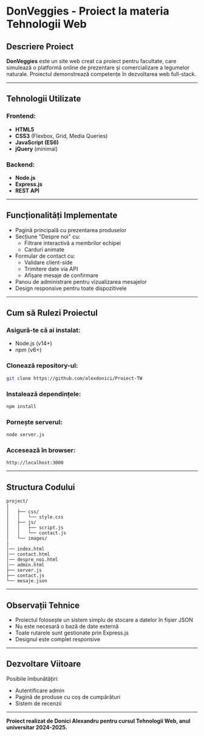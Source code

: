 # DonVeggies - Proiect la materia Tehnologii Web

## Descriere Proiect
**DonVeggies** este un site web creat ca proiect pentru facultate, care simulează o platformă online de prezentare și comercializare a legumelor naturale. Proiectul demonstrează competențe în dezvoltarea web full-stack.

---

## Tehnologii Utilizate

### Frontend:
- **HTML5**
- **CSS3** (Flexbox, Grid, Media Queries)
- **JavaScript (ES6)**
- **jQuery** (minimal)

### Backend:
- **Node.js**
- **Express.js**
- **REST API**

---

## Funcționalități Implementate
- Pagină principală cu prezentarea produselor
- Secțiune "Despre noi" cu:
  - Filtrare interactivă a membrilor echipei
  - Carduri animate
- Formular de contact cu:
  - Validare client-side
  - Trimitere date via API
  - Afișare mesaje de confirmare
- Panou de administrare pentru vizualizarea mesajelor
- Design responsive pentru toate dispozitivele

---

## Cum să Rulezi Proiectul

### Asigură-te că ai instalat:
- Node.js (v14+)
- npm (v6+)

### Clonează repository-ul:
```bash
git clone https://github.com/alexdonici/Proiect-TW
```

### Instalează dependințele:
```bash
npm install
```

### Pornește serverul:
```bash
node server.js
```

### Accesează în browser:
```
http://localhost:3000
```

---

## Structura Codului

```
project/
|
│   ├── css/
│   │   └── style.css
│   ├── js/
│   │   ├── script.js
│   │   └── contact.js
│   └── images/
|
│── index.html
│── contact.html
│── despre_noi.html
│── admin.html
├── server.js
├── contact.js
└── mesaje.json

```

---


## Observații Tehnice
- Proiectul folosește un sistem simplu de stocare a datelor în fișier JSON
- Nu este necesară o bază de date externă
- Toate rutarele sunt gestionate prin Express.js
- Designul este complet responsive

---

## Dezvoltare Viitoare
Posibile îmbunătățiri:
- Autentificare admin
- Pagină de produse cu coș de cumpărături
- Sistem de recenzii

---

**Proiect realizat de Donici Alexandru pentru cursul Tehnologii Web, anul universitar 2024-2025.**
